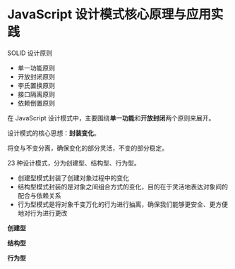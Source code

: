 # JavaScript 设计模式核⼼原理与应⽤实践

SOLID 设计原则

- 单一功能原则
- 开放封闭原则
- 李氏置换原则
- 接口隔离原则
- 依赖倒置原则

在 JavaScript 设计模式中，主要围绕**单一功能**和**开放封闭**两个原则来展开。

设计模式的核心思想：**封装变化**。

将变与不变分离，确保变化的部分灵活，不变的部分稳定。



23 种设计模式，分为创建型、结构型、行为型。

- 创建型模式封装了创建对象过程中的变化
- 结构型模式封装的是对象之间组合方式的变化，目的在于灵活地表达对象间的配合与依赖关系
- 行为型模式是将对象千变万化的行为进行抽离，确保我们能够更安全、更方便地对行为进行更改



**创建型**



**结构型**



**行为型**

